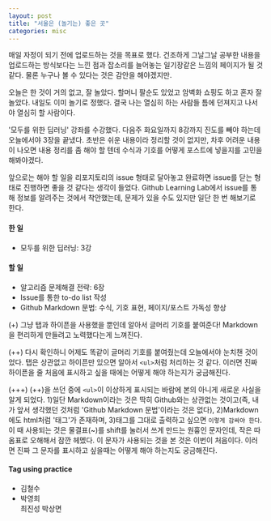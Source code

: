 ```yaml
---
layout: post
title: "서울은 (놀기는) 좋은 곳"
categories: misc
---
```


매일 자정이 되기 전에 업로드하는 것을 목표로 했다.
건조하게 그날그날 공부한 내용을 업로드하는 방식보다는 느낀 점과 잡소리를 늘어놓는 일기장같은 느낌의 페이지가 될 것 같다.
물론 누구나 볼 수 있다는 것은 감안을 해야겠지만.

오늘은 한 것이 거의 없고, 잘 놀았다. 할머니 팔순도 있었고 암벽화 쇼핑도 하고 혼자 잘 놀았다. 내일도 이미 놀기로 정했다. 
결국 나는 열심히 하는 사람들 틈에 던져지고 나서야 열심히 할 사람이다.

'모두를 위한 딥러닝' 강좌를 수강했다. 다음주 화요일까지 8강까지 진도를 빼야 하는데 오늘에서야 3장을 끝냈다.
초반은 쉬운 내용이라 정리할 것이 없지만, 차후 어려운 내용이 나오면 내용 정리를 좀 해야 할 텐데 수식과 기호를 어떻게 포스트에 넣을지를 고민을 해봐야겠다.

앞으로는 해야 할 일을 리포지토리의 issue 형태로 달아놓고 완료하면 issue를 닫는 형태로 진행하면 좋을 것 같다는 생각이 들었다.
Github Learning Lab에서 issue를 통해 정보를 알려주는 것에서 착안했는데, 문제가 있을 수도 있지만 일단 한 번 해보기로 한다.

#### 한 일
  - 모두를 위한 딥러닝: 3강


#### 할 일
  - 알고리즘 문제해결 전략: 6장
  - Issue를 통한 to-do list 작성
  - Github Markdown 문법: 수식, 기호 표현, 페이지/포스트 가독성 향상

(+) 그냥 탭과 하이픈을 사용했을 뿐인데 알아서 글머리 기호를 붙여준다! Markdown을 편리하게 만들려고 노력했다는게 느껴진다.

(++) 다시 확인하니 어제도 똑같이 글머리 기호를 붙여줬는데 오늘에서야 눈치챈 것이었다. 탭은 상관없고 하이픈만 있으면 알아서 `<ul>`처럼 처리하는 것 같다. 이러면 진짜 하이픈을 줄 처음에 표시하고 싶을 때에는 어떻게 해야 하는지가 궁금해진다.
 
(+++) (++)을 쓰던 중에 `<ul>`이 이상하게 표시되는 바람에 본의 아니게 새로운 사실을 알게 되었다. 1)일단 Markdown이라는 것은 딱히 Github와는 상관없는 것이고(즉, 내가 앞서 생각했던 것처럼 'Github Markdown 문법'이라는 것은 없다), 2)Markdown에도 html처럼 '태그'가 존재하며, 3)태그를 그대로 출력하고 싶으면 `이렇게 감싸야 한다`. 이 때 사용되는 것은 물결표(~)를 shift를 눌러서 쓰게 만드는 원흉인 문자인데, 작은 따옴표로 오해해서 잠깐 헤멨다. 이 문자가 사용되는 것을 본 것은 이번이 처음이다. 이러면 진짜 그 문자를 표시하고 싶을때는 어떻게 해야 하는지도 궁금해진다.

#### Tag using practice
  <ul>
  <li>김철수</li>
  <li>박영희</li>
  최진성
  박상면
  </ul>

